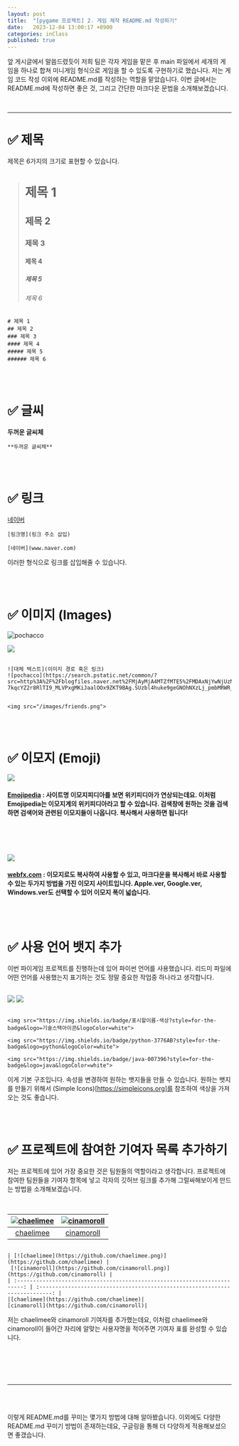 ```yaml
---
layout: post
title:  "[pygame 프로젝트] 2. 게임 제작 README.md 작성하기"
date:   2023-12-04 13:00:17 +0900
categories: inClass
published: true
---
```


앞 게시글에서 말씀드렸듯이 저희 팀은 각자 게임을 맡은 후 main 파일에서 세개의 게임을 하나로 합쳐 미니게임 형식으로 게임을 할 수 있도록 구현하기로 했습니다. 저는 게임 코드 작성 이외에 README.md를 작성하는 역할을 맡았습니다. 이번 글에서는 README.md에 작성하면 좋은 것, 그리고 간단한 마크다운 문법을 소개해보겠습니다.

<br>

____

# ✅ 제목

제목은 6가지의 크기로 표현할 수 있습니다.
<br>
 

> # 제목 1
> ## 제목 2
> ### 제목 3
> #### 제목 4
> ##### 제목 5
> ###### 제목 6

```
# 제목 1
## 제목 2
### 제목 3
#### 제목 4
##### 제목 5
###### 제목 6
```

<br><br>





# ✅ 글씨

**두꺼운 글씨체**

```
**두꺼운 글씨체**
```
<br><br>





# ✅ 링크

[네이버](https://www.naver.com/?mobile)

```
[링크명](링크 주소 삽입)

[네이버](www.naver.com)
```
이러한 형식으로 링크를 삽입해줄 수 있습니다.

<br><br>





# ✅ 이미지 (Images)

![pochacco](https://search.pstatic.net/common/?src=http%3A%2F%2Fblogfiles.naver.net%2FMjAyMjA4MTZfMTE5%2FMDAxNjYwNjUzNDExOTUz.6FsHp7kqcYZ2r8RlTI9_MLVPxgMKiJaalOOx9ZKT9BAg.SUzbl4huke9geGNOhNXzLj_pmbMRWR_5YuTylowIYNYg.GIF.alsrn8046%2F%25BE%25C8%25B3%25F3.gif&type=a340)

<img src="/images/friends.png">

```

![대체 텍스트](이미지 경로 혹은 링크)
![pochacco](https://search.pstatic.net/common/?src=http%3A%2F%2Fblogfiles.naver.net%2FMjAyMjA4MTZfMTE5%2FMDAxNjYwNjUzNDExOTUz.6FsHp
7kqcYZ2r8RlTI9_MLVPxgMKiJaalOOx9ZKT9BAg.SUzbl4huke9geGNOhNXzLj_pmbMRWR_5YuTylowIYNYg.GIF.alsrn8046%2F%25BE%25C8%25B3%25F3.gif&type=a340)


<img src="/images/friends.png">

```
<br><br>









# ✅ 이모지 (Emoji)

<img src="/images/emojipedia.png">

#### [Emojipedia](https://emojipedia.org/search?q=) : 사이트명 이모지피디아를 보면 위키피디아가 연상되는데요. 이처럼 Emojipedia는 이모지계의 위키피디아라고 할 수 있습니다. 검색창에 원하는 것을 검색하면 검색어와 관련된 이모지들이 나옵니다. 복사해서 사용하면 됩니다!

<br><br><br>

<img src="/images/webfx.png">

#### [webfx.com](https://www.webfx.com/tools/emoji-cheat-sheet/) : 이모지로도 복사하여 사용할 수 있고, 마크다운을 복사해서 바로 사용할 수 있는 두가지 방법을 가진 이모지 사이트입니다. Apple.ver, Google.ver, Windows.ver도 선택할 수 있어 이모지 폭이 넓습니다.

<br><br>





# ✅ 사용 언어 뱃지 추가
이번 파이게임 프로젝트를 진행하는데 있어 파이썬 언어를 사용했습니다. 리드미 파일에 어떤 언어를 사용했는지 표기하는 것도 정말 중요한 작업중 하나라고 생각합니다.

<br>

<img src="https://img.shields.io/badge/python-3776AB?style=for-the-badge&logo=python&logoColor=white">

<img src="https://img.shields.io/badge/java-007396?style=for-the-badge&logo=java&logoColor=white"> 


```

<img src="https://img.shields.io/badge/표시할이름-색상?style=for-the-badge&logo=기술스택아이콘&logoColor=white">

<img src="https://img.shields.io/badge/python-3776AB?style=for-the-badge&logo=python&logoColor=white">

<img src="https://img.shields.io/badge/java-007396?style=for-the-badge&logo=java&logoColor=white"> 

```
이게 기본 구조입니다. 속성을 변경하여 원하는 뱃지들을 만들 수 있습니다.
원하는 뱃지를 만들기 위해서 (Simple Icons)[https://simpleicons.org]를 참조하여 색상을 가져오는 것도 좋습니다.

<br><br>


#  ✅ 프로젝트에 참여한 기여자 목록 추가하기 


저는 프로젝트에 있어 가장 중요한 것은 팀원들의 역할이라고 생각합니다. 프로젝트에 참여한 팀원들을 기여자 항목에 넣고 각자의 깃허브 링크를 추가해 그럴싸해보이게 만드는 방법을 소개해보겠습니다.

<br>

| [![chaelimee](https://github.com/chaelimee.png)](https://github.com/chaelimee) | [![cinamoroll](https://github.com/cinamoroll.png)](https://github.com/joy) | 
| :------------------------------------------------------------------------: | :--------------------------------------------------------------------------: | 
|[chaelimee](https://github.com/chaelimee)|        [cinamoroll](https://github.com/cinamoroll)|



```

| [![chaelimee](https://github.com/chaelimee.png)](https://github.com/chaelimee) |
 [![cinamoroll](https://github.com/cinamoroll.png)](https://github.com/cinamoroll) | 
| :------------------------------------------------------------------------: | :--------------------------------------------------------------------------: | 
|[chaelimee](https://github.com/chaelimee)|        
[cinamoroll](https://github.com/cinamoroll)|

```
저는 chaelimee와 cinamoroll 기여자를 추가했는데요, 이처럼 chaelimee와 cinamoroll이 들어간 자리에 알맞는 사용자명을 적어주면 기여자 표를 완성할 수 있습니다.

<br><br><br><br>

___

<br><br>

이렇게 README.md를 꾸미는 몇가지 방법에 대해 알아봤습니다. 이외에도 다양한 README.md 꾸미기 방법이 존재하는데요, 구글링을 통해 더 다양하게 적용해보셨으면 좋갰습니다. 